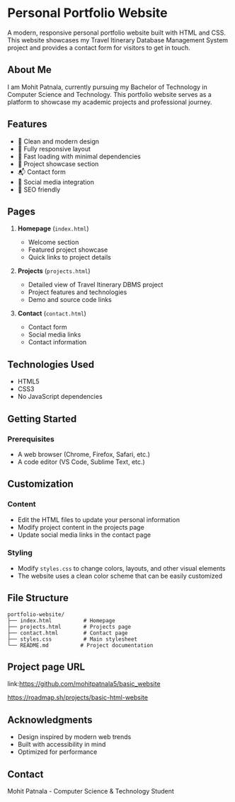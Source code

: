 # Personal Portfolio Website

A modern, responsive personal portfolio website built with HTML and CSS. This website showcases my Travel Itinerary Database Management System project and provides a contact form for visitors to get in touch.

## About Me

I am Mohit Patnala, currently pursuing my Bachelor of Technology in Computer Science and Technology. This portfolio website serves as a platform to showcase my academic projects and professional journey.

## Features

- 🎨 Clean and modern design
- 📱 Fully responsive layout
- 🚀 Fast loading with minimal dependencies
- 📝 Project showcase section
- 📬 Contact form
- 🔗 Social media integration
- 🎯 SEO friendly

## Pages

1. **Homepage** (`index.html`)
   - Welcome section
   - Featured project showcase
   - Quick links to project details

2. **Projects** (`projects.html`)
   - Detailed view of Travel Itinerary DBMS project
   - Project features and technologies
   - Demo and source code links

3. **Contact** (`contact.html`)
   - Contact form
   - Social media links
   - Contact information

## Technologies Used

- HTML5
- CSS3
- No JavaScript dependencies

## Getting Started

### Prerequisites

- A web browser (Chrome, Firefox, Safari, etc.)
- A code editor (VS Code, Sublime Text, etc.)

## Customization

### Content
- Edit the HTML files to update your personal information
- Modify project content in the projects page
- Update social media links in the contact page

### Styling
- Modify `styles.css` to change colors, layouts, and other visual elements
- The website uses a clean color scheme that can be easily customized

## File Structure

```
portfolio-website/
├── index.html          # Homepage
├── projects.html       # Projects page
├── contact.html        # Contact page
├── styles.css          # Main stylesheet
└── README.md          # Project documentation
```
## Project page URL
link:https://github.com/mohitpatnala5/basic_website

https://roadmap.sh/projects/basic-html-website
## Acknowledgments

- Design inspired by modern web trends
- Built with accessibility in mind
- Optimized for performance

## Contact

Mohit Patnala - Computer Science & Technology Student
